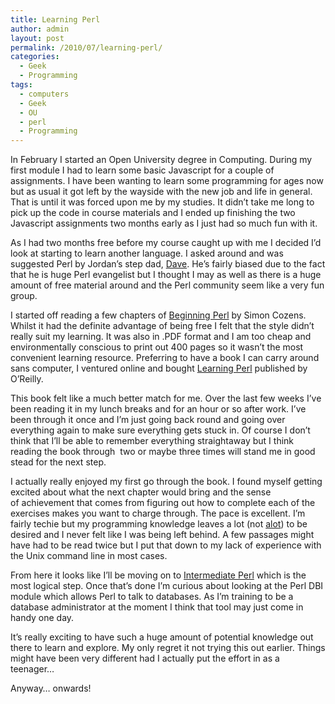 ```yaml
---
title: Learning Perl
author: admin
layout: post
permalink: /2010/07/learning-perl/
categories:
  - Geek
  - Programming
tags:
  - computers
  - Geek
  - OU
  - perl
  - Programming
---
```

In February I started an Open University degree in Computing. During my first module I had to learn some basic Javascript for a couple of assignments. I have been wanting to learn some programming for ages now but as usual it got left by the wayside with the new job and life in general. That is until it was forced upon me by my studies. It didn&#8217;t take me long to pick up the code in course materials and I ended up finishing the two Javascript assignments two months early as I just had so much fun with it.

As I had two months free before my course caught up with me I decided I&#8217;d look at starting to learn another language. I asked around and was suggested Perl by Jordan&#8217;s step dad, <a href="http://www.dave.org.uk" target="_blank">Dave</a>. He&#8217;s fairly biased due to the fact that he is huge Perl evangelist but I thought I may as well as there is a huge amount of free material around and the Perl community seem like a very fun group.

I started off reading a few chapters of <a href="http://learn.perl.org/books/beginning-perl/" target="_blank">Beginning Perl</a> by Simon Cozens. Whilst it had the definite advantage of being free I felt that the style didn&#8217;t really suit my learning. It was also in .PDF format and I am too cheap and environmentally conscious to print out 400 pages so it wasn&#8217;t the most convenient learning resource. Preferring to have a book I can carry around sans computer, I ventured online and bought <a href="http://books.google.co.uk/books?id=lNVHi3TunxsC&dq=learning+perl&printsec=frontcover&source=bn&hl=en&ei=HuosTPPvM6i80gTpntS6DQ&sa=X&oi=book_result&ct=result&resnum=4&ved=0CDQQ6AEwAw#v=onepage&q&f=false" target="_blank">Learning Perl</a> published by O&#8217;Reilly.

This book felt like a much better match for me. Over the last few weeks I&#8217;ve been reading it in my lunch breaks and for an hour or so after work. I&#8217;ve been through it once and I&#8217;m just going back round and going over everything again to make sure everything gets stuck in. Of course I don&#8217;t think that I&#8217;ll be able to remember everything straightaway but I think reading the book through  two or maybe three times will stand me in good stead for the next step.

I actually really enjoyed my first go through the book. I found myself getting excited about what the next chapter would bring and the sense of achievement that comes from figuring out how to complete each of the exercises makes you want to charge through. The pace is excellent. I&#8217;m fairly techie but my programming knowledge leaves a lot (not <a href="http://hyperboleandahalf.blogspot.com/2010/04/alot-is-better-than-you-at-everything.html" target="_blank">alot</a>) to be desired and I never felt like I was being left behind. A few passages might have had to be read twice but I put that down to my lack of experience with the Unix command line in most cases.

From here it looks like I&#8217;ll be moving on to [Intermediate Perl][1] which is the most logical step. Once that&#8217;s done I&#8217;m curious about looking at the Perl DBI module which allows Perl to talk to databases. As I&#8217;m training to be a database administrator at the moment I think that tool may just come in handy one day.

It&#8217;s really exciting to have such a huge amount of potential knowledge out there to learn and explore. My only regret it not trying this out earlier. Things might have been very different had I actually put the effort in as a teenager&#8230;

Anyway&#8230; onwards!

 [1]: http://books.google.co.uk/books?id=fofSXM_FWsAC&printsec=frontcover&dq=intermediate+perl&source=bl&ots=N620nlM7en&sig=_cUzca0Bk6pBgTl5htWvP4vKNI0&hl=en&ei=5OwsTIWzKtWcOKf1qYgJ&sa=X&oi=book_result&ct=result&resnum=5&ved=0CDIQ6AEwBA#v=onepage&q&f=false
